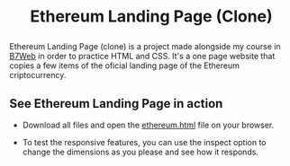 <h1 align="center">
  <p align="center">Ethereum Landing Page (Clone)</p>
</h1>

Ethereum Landing Page (clone) is a project made alongside my course in [B7Web](https://b7web.com.br/fullstack/?gclid=EAIaIQobChMI-7eYj5vT-QIVEz6RCh2VfgXQEAAYASAAEgJfifD_BwE&ref=I24108426I) in order to practice HTML and CSS. It's a one page website that copies a few items of the oficial landing page of the Ethereum criptocurrency.

## See Ethereum Landing Page in action

- Download all files and open the [ethereum.html](https://github.com/valmarath/ethereum-landing-page-clone-partial/blob/main/ethereum.html) file on your browser. 

- To test the responsive features, you can use the inspect option to change the dimensions as you please and see how it responds. 

